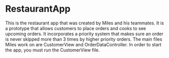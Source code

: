 # RestaurantApp
This is the restaurant app that was created by Miles and his teammates. It is a prototype that allows customers to place orders and cooks to see upcoming orders. It incorporates a priority system that makes sure an order is never skipped more than 3 times by higher priority orders. The main files Miles work on are CustomerView and OrderDataController. In order to start the app, you must run the CustomerView file.
